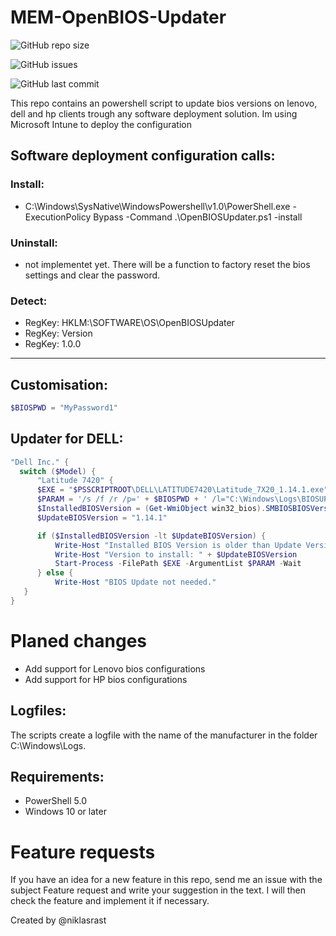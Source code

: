 # MEM-OpenBIOS-Updater

![GitHub repo size](https://img.shields.io/github/repo-size/niklasrast/MEM-OpenBIOS-Updater)

![GitHub issues](https://img.shields.io/github/issues-raw/niklasrast/MEM-OpenBIOS-Updater)

![GitHub last commit](https://img.shields.io/github/last-commit/niklasrast/MEM-OpenBIOS-Updater)

This repo contains an powershell script to update bios versions on lenovo, dell and hp clients trough any software deployment solution. Im using Microsoft Intune to deploy the configuration

## Software deployment configuration calls:

### Install:
- C:\Windows\SysNative\WindowsPowershell\v1.0\PowerShell.exe -ExecutionPolicy Bypass -Command .\OpenBIOSUpdater.ps1 -install
### Uninstall:
- not implementet yet. There will be a function to factory reset the bios settings and clear the password.
### Detect:
- RegKey: HKLM:\SOFTWARE\OS\OpenBIOSUpdater
- RegKey: Version
- RegKey: 1.0.0
 
<hr>

## Customisation:
```powershell
$BIOSPWD = "MyPassword1"

```

## Updater for DELL:
```powershell
"Dell Inc." { 
  switch ($Model) {
      "Latitude 7420" { 
      $EXE = "$PSSCRIPTROOT\DELL\LATITUDE7420\Latitude_7X20_1.14.1.exe"
      $PARAM = '/s /f /r /p=' + $BIOSPWD + ' /l="C:\Windows\Logs\BIOSUPDATE-7420.log"'
      $InstalledBIOSVersion = (Get-WmiObject win32_bios).SMBIOSBIOSVersion
      $UpdateBIOSVersion = "1.14.1"

      if ($InstalledBIOSVersion -lt $UpdateBIOSVersion) {
          Write-Host "Installed BIOS Version is older than Update Version"
          Write-Host "Version to install: " + $UpdateBIOSVersion
          Start-Process -FilePath $EXE -ArgumentList $PARAM -Wait
      } else {
          Write-Host "BIOS Update not needed."
   } 
}
```

# Planed changes
- Add support for Lenovo bios configurations
- Add support for HP bios configurations


## Logfiles:
The scripts create a logfile with the name of the manufacturer in the folder C:\Windows\Logs.

## Requirements:
- PowerShell 5.0
- Windows 10 or later

# Feature requests
If you have an idea for a new feature in this repo, send me an issue with the subject Feature request and write your suggestion in the text. I will then check the feature and implement it if necessary.

Created by @niklasrast 
